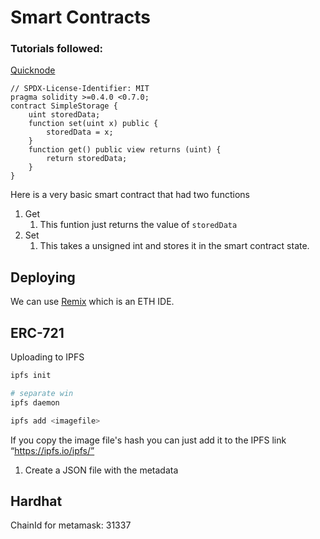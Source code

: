 # Smart Contracts

### Tutorials followed: 
[Quicknode ](https://www.quicknode.com/guides/solidity/how-to-write-an-ethereum-smart-contract-using-solidity)


```solidity
// SPDX-License-Identifier: MIT
pragma solidity >=0.4.0 <0.7.0;
contract SimpleStorage {
    uint storedData;
    function set(uint x) public {
        storedData = x;
    }
    function get() public view returns (uint) {
        return storedData;
    }
}
```
Here is a very basic smart contract that had two functions 
1. Get 
   1. This funtion just returns the value of `storedData`
2. Set
   1. This takes a unsigned int and stores it in the smart contract state. 
   

## Deploying 

We can use [Remix](https://remix.ethereum.org/) which is an ETH IDE. 


## ERC-721 

Uploading to IPFS 

```bash 
ipfs init

# separate win
ipfs daemon

ipfs add <imagefile>
```

If you copy the image file's hash you can just add it to the IPFS link “https://ipfs.io/ipfs/” 

1. Create a JSON file with the metadata




## Hardhat
ChainId for metamask: 31337